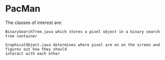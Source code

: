 # PacMan

The classes of interest are:


    BinarySearchTree.java which stores a pixel object in a binary search tree container
    
    GraphicalObject.java determines where pixel are on on the screen and figures out how they should 
    interact with each other
